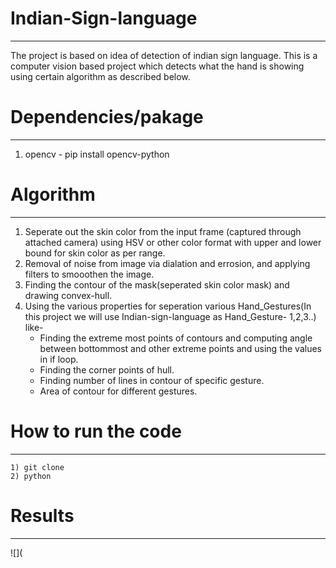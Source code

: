 # Indian-Sign-language
_________________________
The project is based on idea of detection of indian sign language. This is a computer vision based project which detects what the hand is showing using certain algorithm as described below.

# Dependencies/pakage
________________________
  1) opencv - pip install opencv-python

# Algorithm
____________
   1) Seperate out the skin color from the input frame (captured through attached camera) using HSV or other color format with upper and lower bound for skin color as per range.
   2) Removal of noise from image via dialation and errosion, and applying filters to smooothen the image.
   3) Finding the contour of the mask(seperated skin color mask) and drawing convex-hull.
   4) Using the various properties for seperation various Hand_Gestures(In this project we will use Indian-sign-language as Hand_Gesture- 1,2,3..) like-
      - Finding the extreme most points of contours and computing angle between bottommost and other extreme points and using the values in if loop.
      - Finding the corner points of hull.
      - Finding number of lines in contour of specific gesture.
      - Area of contour for different gestures.
      
# How to run the code
_______________________
    1) git clone 
    2) python 
    
# Results
___________
![](
